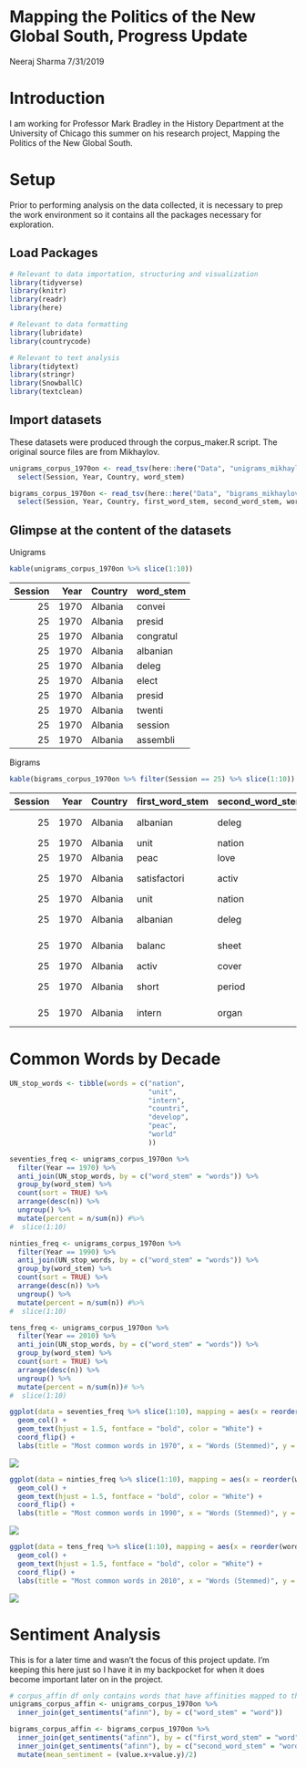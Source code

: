 Mapping the Politics of the New Global South, Progress Update
================
Neeraj Sharma
7/31/2019

# Introduction

I am working for Professor Mark Bradley in the History Department at the
University of Chicago this summer on his research project, Mapping the
Politics of the New Global South.

# Setup

Prior to performing analysis on the data collected, it is necessary to
prep the work environment so it contains all the packages necessary for
exploration.

## Load Packages

``` r
# Relevant to data importation, structuring and visualization
library(tidyverse)
library(knitr)
library(readr)
library(here)

# Relevant to data formatting
library(lubridate)
library(countrycode)

# Relevant to text analysis
library(tidytext)
library(stringr)
library(SnowballC)
library(textclean)
```

## Import datasets

These datasets were produced through the corpus\_maker.R script. The
original source files are from
Mikhaylov.

``` r
unigrams_corpus_1970on <- read_tsv(here::here("Data", "unigrams_mikhaylov_project.tsv")) %>%
  select(Session, Year, Country, word_stem)

bigrams_corpus_1970on <- read_tsv(here::here("Data", "bigrams_mikhaylov_project.tsv")) %>%
  select(Session, Year, Country, first_word_stem, second_word_stem, word_stem)
```

## Glimpse at the content of the datasets

Unigrams

``` r
kable(unigrams_corpus_1970on %>% slice(1:10))
```

| Session | Year | Country | word\_stem |
| ------: | ---: | :------ | :--------- |
|      25 | 1970 | Albania | convei     |
|      25 | 1970 | Albania | presid     |
|      25 | 1970 | Albania | congratul  |
|      25 | 1970 | Albania | albanian   |
|      25 | 1970 | Albania | deleg      |
|      25 | 1970 | Albania | elect      |
|      25 | 1970 | Albania | presid     |
|      25 | 1970 | Albania | twenti     |
|      25 | 1970 | Albania | session    |
|      25 | 1970 | Albania | assembli   |

Bigrams

``` r
kable(bigrams_corpus_1970on %>% filter(Session == 25) %>% slice(1:10))
```

| Session | Year | Country | first\_word\_stem | second\_word\_stem | word\_stem         |
| ------: | ---: | :------ | :---------------- | :----------------- | :----------------- |
|      25 | 1970 | Albania | albanian          | deleg              | albanian deleg     |
|      25 | 1970 | Albania | unit              | nation             | unit nation        |
|      25 | 1970 | Albania | peac              | love               | peac love          |
|      25 | 1970 | Albania | satisfactori      | activ              | satisfactori activ |
|      25 | 1970 | Albania | unit              | nation             | unit nation        |
|      25 | 1970 | Albania | albanian          | deleg              | albanian deleg     |
|      25 | 1970 | Albania | balanc            | sheet              | balanc sheet       |
|      25 | 1970 | Albania | activ             | cover              | activ cover        |
|      25 | 1970 | Albania | short             | period             | short period       |
|      25 | 1970 | Albania | intern            | organ              | intern organ       |

# Common Words by Decade

``` r
UN_stop_words <- tibble(words = c("nation", 
                                  "unit", 
                                  "intern", 
                                  "countri", 
                                  "develop", 
                                  "peac",
                                  "world"
                                  ))
```

``` r
seventies_freq <- unigrams_corpus_1970on %>%
  filter(Year == 1970) %>%
  anti_join(UN_stop_words, by = c("word_stem" = "words")) %>%
  group_by(word_stem) %>%
  count(sort = TRUE) %>%
  arrange(desc(n)) %>%
  ungroup() %>%
  mutate(percent = n/sum(n)) #%>%
#  slice(1:10)

ninties_freq <- unigrams_corpus_1970on %>%
  filter(Year == 1990) %>%
  anti_join(UN_stop_words, by = c("word_stem" = "words")) %>%
  group_by(word_stem) %>%
  count(sort = TRUE) %>%
  arrange(desc(n)) %>%
  ungroup() %>%
  mutate(percent = n/sum(n)) #%>%
#  slice(1:10)

tens_freq <- unigrams_corpus_1970on %>%
  filter(Year == 2010) %>%
  anti_join(UN_stop_words, by = c("word_stem" = "words")) %>%
  group_by(word_stem) %>%
  count(sort = TRUE) %>%
  arrange(desc(n)) %>%
  ungroup() %>%
  mutate(percent = n/sum(n))# %>%
#  slice(1:10)

ggplot(data = seventies_freq %>% slice(1:10), mapping = aes(x = reorder(word_stem, n), y = n, label = n)) +
  geom_col() +
  geom_text(hjust = 1.5, fontface = "bold", color = "White") +
  coord_flip() +
  labs(title = "Most common words in 1970", x = "Words (Stemmed)", y = "Number of Mentions")
```

![](Global_South_files/figure-gfm/unnamed-chunk-6-1.png)<!-- -->

``` r
ggplot(data = ninties_freq %>% slice(1:10), mapping = aes(x = reorder(word_stem, n), y = n, label = n)) +
  geom_col() +
  geom_text(hjust = 1.5, fontface = "bold", color = "White") +
  coord_flip() +
  labs(title = "Most common words in 1990", x = "Words (Stemmed)", y = "Number of Mentions")
```

![](Global_South_files/figure-gfm/unnamed-chunk-6-2.png)<!-- -->

``` r
ggplot(data = tens_freq %>% slice(1:10), mapping = aes(x = reorder(word_stem, n), y = n, label = n)) +
  geom_col() +
  geom_text(hjust = 1.5, fontface = "bold", color = "White") +
  coord_flip() +
  labs(title = "Most common words in 2010", x = "Words (Stemmed)", y = "Number of Mentions")
```

![](Global_South_files/figure-gfm/unnamed-chunk-6-3.png)<!-- -->

# Sentiment Analysis

This is for a later time and wasn’t the focus of this project update.
I’m keeping this here just so I have it in my backpocket for when it
does become important later on in the
project.

``` r
# corpus_affin df only contains words that have affinities mapped to them
unigrams_corpus_affin <- unigrams_corpus_1970on %>% 
  inner_join(get_sentiments("afinn"), by = c("word_stem" = "word"))

bigrams_corpus_affin <- bigrams_corpus_1970on %>% 
  inner_join(get_sentiments("afinn"), by = c("first_word_stem" = "word")) %>%
  inner_join(get_sentiments("afinn"), by = c("second_word_stem" = "word")) %>%
  mutate(mean_sentiment = (value.x+value.y)/2)
```
